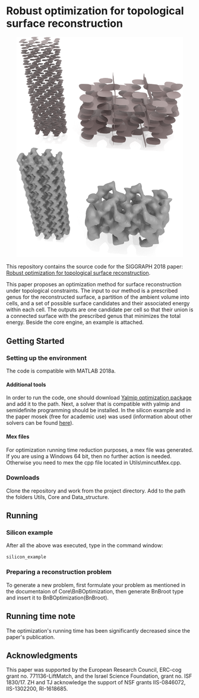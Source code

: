# Robust optimization for topological surface reconstruction

<p align="center">
  <img src="silicon.png" width="448">
</p>

This repository contains the source code for the SIGGRAPH 2018 paper: [Robust optimization for topological surface reconstruction](https://dl.acm.org/citation.cfm?id=3201348).

This paper proposes an optimization method for surface reconstruction under topological constraints. The input to our method is a prescribed genus for the reconstructed surface, a partition of the ambient volume into cells, and a set of possible surface candidates and their associated energy within each cell. The outputs are one candidate per cell so that their union is a connected surface with the prescribed genus that minimizes the total energy.
Beside the core engine, an example is attached.

## Getting Started

### Setting up the environment
The code is compatible with MATLAB 2018a.

#### Additional tools
In order to run the code, one should download [Yalmip optimization package](https://yalmip.github.io/download/) and add it to the path.
Next, a solver that is compatible with yalmip and semidefinite programming should be installed. In the silicon example and in the paper mosek (free for academic use) was used (information about other solvers can be found [here](https://yalmip.github.io/allsolvers/)).

#### Mex files
For optimization running time reduction purposes, a mex file was generated. If you are using a Windows 64 bit, then no further action is needed. Otherwise you need to mex the cpp file located in Utils\mincutMex.cpp.

### Downloads
Clone the repository and work from the project directory. Add to the path the folders Utils, Core and Data_structure.

## Running 
### Silicon example
After all the above was executed, type in the command window:
```
silicon_example
```

### Preparing a reconstruction problem
To generate a new problem, first formulate your problem as mentioned in the documentaion of Core\BnBOptimization,
then generate BnBroot type and insert it to BnBOptimization(BnBroot).

## Running time note
The optimization's running time has been significantly decreased since the paper's publication.

## Acknowledgments
This paper was supported by the European Research Council, ERC-cog grant no. 771136-LiftMatch,
and the Israel Science Foundation, grant no. ISF 1830/17. ZH and
TJ acknowledge the support of NSF grants IIS-0846072, IIS-1302200,
RI-1618685.
